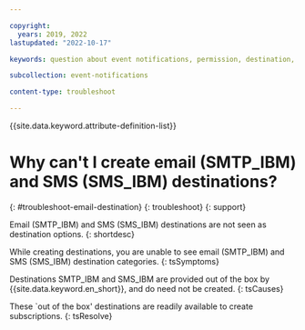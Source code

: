 ```yaml
---

copyright:
  years: 2019, 2022
lastupdated: "2022-10-17"

keywords: question about event notifications, permission, destination, email

subcollection: event-notifications

content-type: troubleshoot

---
```


{{site.data.keyword.attribute-definition-list}}

# Why can't I create email (SMTP_IBM) and SMS (SMS_IBM) destinations?
{: #troubleshoot-email-destination}
{: troubleshoot}
{: support}

Email (SMTP_IBM) and SMS (SMS_IBM) destinations are not seen as destination options.
{: shortdesc}

While creating destinations, you are unable to see email (SMTP_IBM) and SMS (SMS_IBM) destination categories.
{: tsSymptoms}

Destinations SMTP_IBM and SMS_IBM are provided out of the box by {{site.data.keyword.en_short}}, and do need not be created.
{: tsCauses}

These `out of the box' destinations are readily available to create subscriptions.
{: tsResolve}
